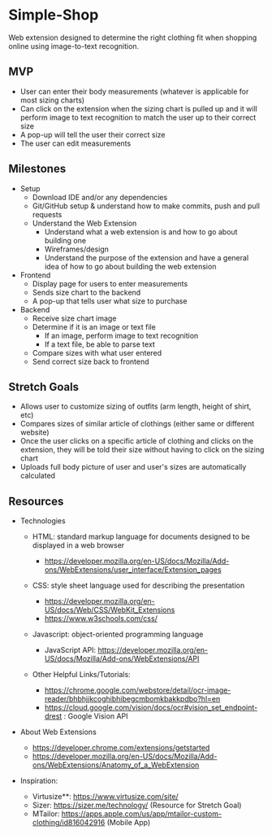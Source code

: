 # Simple-Shop
Web extension designed to determine the right clothing fit when shopping online using image-to-text recognition.

## MVP
- User can enter their body measurements (whatever is applicable for most sizing charts)
- Can click on the extension when the sizing chart is pulled up and it will perform image to text recognition to match the user up to their correct size
- A pop-up will tell the user their correct size
- The user can edit measurements


## Milestones
- Setup
	- Download IDE and/or any dependencies
	- Git/GitHub setup & understand how to make commits, push and pull requests
	- Understand the Web Extension
		- Understand what a web extension is and how to go about building one
		- Wireframes/design
		- Understand the purpose of the extension and have a general idea of how to go about building the web extension
- Frontend
	- Display page for users to enter measurements
	- Sends size chart to the backend
	- A pop-up that tells user what size to purchase
- Backend
	- Receive size chart image
	- Determine if it is an image or text file
		- If an image, perform image to text recognition
		- If a text file, be able to parse text
	- Compare sizes with what user entered
	- Send correct size back to frontend

## Stretch Goals
- Allows user to customize sizing of outfits (arm length, height of shirt, etc)
- Compares sizes of similar article of clothings (either same or different website) 
- Once the user clicks on a specific article of clothing and clicks on the extension, they will be told their size without having to click on the sizing chart
- Uploads full body picture of user and user's sizes are automatically calculated

## Resources
- Technologies
	- HTML: standard markup language for documents designed to be displayed in a web browser
		- https://developer.mozilla.org/en-US/docs/Mozilla/Add-ons/WebExtensions/user_interface/Extension_pages

	- CSS: style sheet language used for describing the presentation
		- https://developer.mozilla.org/en-US/docs/Web/CSS/WebKit_Extensions
		- https://www.w3schools.com/css/

	- Javascript: object-oriented programming language
		- JavaScript API: https://developer.mozilla.org/en-US/docs/Mozilla/Add-ons/WebExtensions/API

	- Other Helpful Links/Tutorials:
		- https://chrome.google.com/webstore/detail/ocr-image-reader/bhbhjjkcoghibhibegcmbomkbakkpdbo?hl=en
		- https://cloud.google.com/vision/docs/ocr#vision_set_endpoint-drest : Google Vision API

- About Web Extensions
	- https://developer.chrome.com/extensions/getstarted
	- https://developer.mozilla.org/en-US/docs/Mozilla/Add-ons/WebExtensions/Anatomy_of_a_WebExtension

- Inspiration:
	- Virtusize**: https://www.virtusize.com/site/
	- Sizer: https://sizer.me/technology/ (Resource for Stretch Goal)
	- MTailor: https://apps.apple.com/us/app/mtailor-custom-clothing/id816042916 (Mobile App)